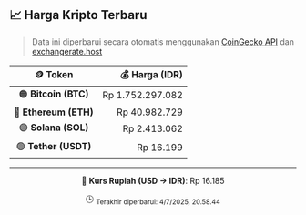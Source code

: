 

<!-- HARGA_KRIPTO -->
## 📈 Harga Kripto Terbaru

> Data ini diperbarui secara otomatis menggunakan [CoinGecko API](https://www.coingecko.com/) dan [exchangerate.host](https://exchangerate.host/)

<div align="center">

| 🪙 Token | 💰 Harga (IDR) |
|:------:|---------------:|
| 🟠 **Bitcoin (BTC)**   | Rp 1.752.297.082 |
| 🔵 **Ethereum (ETH)**  | Rp 40.982.729 |
| 🟣 **Solana (SOL)**    | Rp 2.413.062 |
| 🟢 **Tether (USDT)**   | Rp 16.199 |

---

💱 **Kurs Rupiah (USD → IDR)**: Rp 16.185

🕒 <sub>Terakhir diperbarui: 4/7/2025, 20.58.44</sub>

</div>
<!-- /HARGA_KRIPTO -->